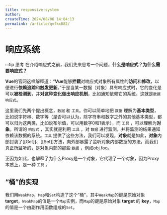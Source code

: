 ```yaml
---
title: responsive-system
author:
createTime: 2024/08/06 14:04:13
permalink: /article/qvfkx082/
---
```


# 响应系统

:::tip 思考
在介绍响应式之前，我们先来思考一个问题，**什么是响应式？为什么需要响应式？**

**Vue**的官网这样解释道：“**Vue**能够**拦截**对响应式对象所有属性的**访问**和**修改**，以便进行**依赖追踪**和**触发更新**。”于是当某一数据（对象）具有响应式时，它的变化是可以**被检测到**，并**对这种变化做出响应机制**，比如通知依赖它的系统。这就是`数据响应式`。

这里我们先两个提出概念，`数据` 和 `工具`。你可以简单地把 `数据` 理解为**基本类型**，比如说字符串、数字等（是否可以认为，除字符串和数字之外的其他基本类型，都可以归为这两类，比如说布尔值，可以用数字0和1表示），而 `工具` ，可以理解为**对象**。所谓的 `响应式` ，其实就是利用 `工具` ，对 `数据` 进行监测，并将监测的结果通知依赖该数据的系统。`工具` 提供了这些方法，我们可以发现，**对象**就是如此，**对象**内部封装了[[Get]]、[[Set]]方法，向外部暴露了监听对象内部数据的方法，而我们真正所监听的，是对象内部的那些 `数据` ，例如obj.foo。

正因为如此，也解释了为什么Proxy是一个对象，它代理了一个对象，因为Proxy本质上，是一种 `工具` 。

## “桶”的实现
我们用`WeakMap`、`Map`和`Set`构造了这个“桶”，其中`WeakMap`的键是原始对象 **target**，`WeakMap`的值是一个`Map`实例，而`Map`的键是原始对象 **target** 的 **key**，`Map`的值是一个由副作用函数组成的`Set`。
